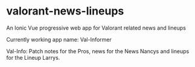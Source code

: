 # valorant-news-lineups
An Ionic Vue progressive web app for Valorant related news and lineups


Currently working app name: Val-Informer


Val-Info: Patch notes for the Pros, news for the News Nancys and lineups for the Lineup Larrys.
